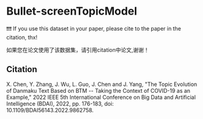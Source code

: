 # Bullet-screenTopicModel
❗❗❗ If you use this dataset in your paper, please cite to the paper in the citation, thx!

如果您在论文使用了该数据集，请引用citation中论文,谢谢！

## Citation
X. Chen, Y. Zhang, J. Wu, L. Guo, J. Chen and J. Yang, "The Topic Evolution of Danmaku Text Based on BTM -- Taking the Context of COVID-19 as an Example," 2022 IEEE 5th International Conference on Big Data and Artificial Intelligence (BDAI), 2022, pp. 176-183, doi: 10.1109/BDAI56143.2022.9862758.
